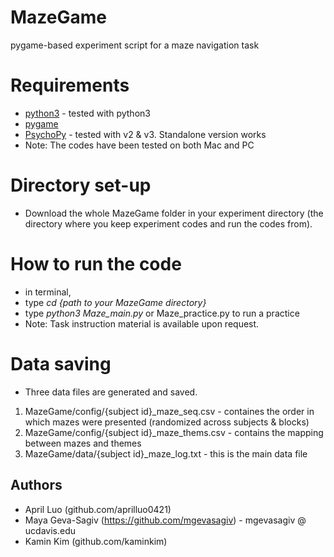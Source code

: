 # MazeGame
pygame-based experiment script for a maze navigation task

# Requirements
- [python3](https://www.python.org/downloads/) - tested with python3
- [pygame](https://www.pygame.org/wiki/GettingStarted) 
- [PsychoPy](https://www.psychopy.org/download.html) - tested with v2 & v3. Standalone version works
- Note: The codes have been tested on both Mac and PC

# Directory set-up
- Download the whole MazeGame folder in your experiment directory (the directory where you keep experiment codes and run the codes from).

# How to run the code
- in terminal, 
- type *cd {path to your MazeGame directory}*
- type *python3 Maze_main.py* or Maze_practice.py to run a practice
- Note: Task instruction material is available upon request.

# Data saving
- Three data files are generated and saved. 
1. MazeGame/config/{subject id}_maze_seq.csv - containes the order in which mazes were presented (randomized across subjects & blocks)
2. MazeGame/config/{subject id}_maze_thems.csv - contains the mapping between mazes and themes  
3. MazeGame/data/{subject id}_maze_log.txt - this is the main data file 

## Authors
- April Luo (github.com/aprilluo0421)
- Maya Geva-Sagiv (https://github.com/mgevasagiv) - mgevasagiv @ ucdavis.edu 
- Kamin Kim (github.com/kaminkim)
